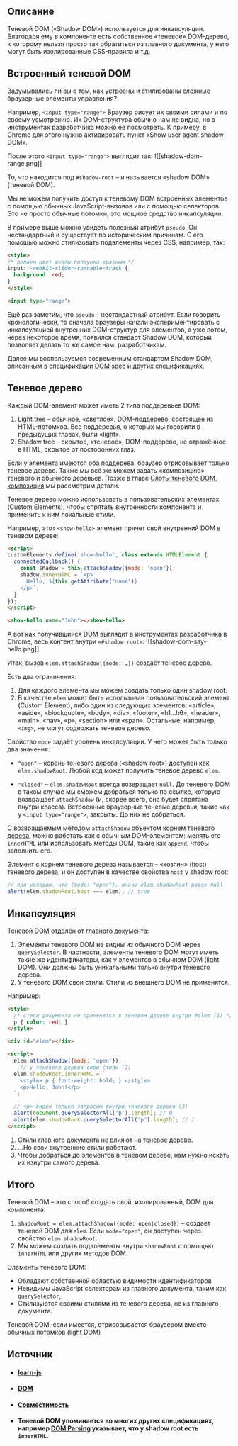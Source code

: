 ## Описание
Теневой DOM («Shadow DOM») используется для инкапсуляции. Благодаря ему в компоненте есть собственное «теневое» DOM-дерево, к которому нельзя просто так обратиться из главного документа, у него могут быть изолированные CSS-правила и т.д.

## Встроенный теневой DOM
Задумывались ли вы о том, как устроены и стилизованы сложные браузерные элементы управления?

Например, `<input type="range">`
Браузер рисует их своими силами и по своему усмотрению. Их DOM-структура обычно нам не видна, но в инструментах разработчика можно её посмотреть. К примеру, в Chrome для этого нужно активировать пункт «Show user agent shadow DOM».

После этого `<input type="range">` выглядит так:
![[shadow-dom-range.png]]

То, что находится под `#shadow-root` – и называется «shadow DOM» (теневой DOM).

Мы не можем получить доступ к теневому DOM встроенных элементов с помощью обычных JavaScript-вызовов или с помощью селекторов. Это не просто обычные потомки, это мощное средство инкапсуляции.

В примере выше можно увидеть полезный атрибут `pseudo`. Он нестандартный и существует по историческим причинам. С его помощью можно стилизовать подэлементы через CSS, например, так:
```html
<style>
/* делаем цвет шкалы ползунка красным */
input::-webkit-slider-runnable-track {
  background: red;
}
</style>

<input type="range">
```

Ещё раз заметим, что `pseudo` – нестандартный атрибут. Если говорить хронологически, то сначала браузеры начали экспериментировать с инкапсуляцией внутренних DOM-структур для элементов, а уже потом, через некоторое время, появился стандарт Shadow DOM, который позволяет делать то же самое нам, разработчикам.

Далее мы воспользуемся современным стандартом Shadow DOM, описанным в спецификации [DOM spec](https://dom.spec.whatwg.org/#shadow-trees) и других спецификациях.

## Теневое дерево
Каждый DOM-элемент может иметь 2 типа поддеревьев DOM:
1. Light tree – обычное, «светлое», DOM-поддерево, состоящее из HTML-потомков. Все поддеревья, о которых мы говорили в предыдущих главах, были «light».
2. Shadow tree – скрытое, «теневое», DOM-поддерево, не отражённое в HTML, скрытое от посторонних глаз.

Если у элемента имеются оба поддерева, браузер отрисовывает только теневое дерево. Также мы всё же можем задать «композицию» теневого и обычного деревьев. Позже в главе [Слоты теневого DOM, композиция](https://learn.javascript.ru/slots-composition) мы рассмотрим детали.

Теневое дерево можно использовать в пользовательских элементах (Custom Elements), чтобы спрятать внутренности компонента и применить к ним локальные стили.

Например, этот `<show-hello>` элемент прячет свой внутренний DOM в теневом дереве:
```html
<script>
customElements.define('show-hello', class extends HTMLElement {
  connectedCallback() {
    const shadow = this.attachShadow({mode: 'open'});
    shadow.innerHTML = `<p>
      Hello, ${this.getAttribute('name')}
    </p>`;
  }
});
</script>

<show-hello name="John"></show-hello>
```

А вот как получившийся DOM выглядит в инструментах разработчика в Chrome, весь контент внутри `«#shadow-root»`:
![[shadow-dom-say-hello.png]]

Итак, вызов `elem.attachShadow({mode: …})` создаёт теневое дерево.

Есть два ограничения:
1. Для каждого элемента мы можем создать только один shadow root.
2. В качестве `elem` может быть использован пользовательский элемент (Custom Element), либо один из следующих элементов: «article», «aside», «blockquote», «body», «div», «footer», «h1…h6», «header», «main», «nav», «p», «section» или «span». Остальные, например, `<img>`, не могут содержать теневое дерево.

Свойство `mode` задаёт уровень инкапсуляции. У него может быть только два значения:
- `"open"` – корень теневого дерева («shadow root») доступен как `elem.shadowRoot`.
    Любой код может получить теневое дерево `elem`.
    
- `"closed"` – `elem.shadowRoot` всегда возвращает `null`.
    До теневого DOM в таком случае мы сможем добраться только по ссылке, которую возвращает `attachShadow` (и, скорее всего, она будет спрятана внутри класса). Встроенные браузерные теневые деревья, такие как у `<input type="range">`, закрыты. До них не добраться.
    
С возвращаемым методом `attachShadow` объектом [корнем теневого дерева](https://dom.spec.whatwg.org/#shadowroot), можно работать как с обычным DOM-элементом: менять его `innerHTML` или использовать методы DOM, такие как `append`, чтобы заполнить его.

Элемент с корнем теневого дерева называется – «хозяин» (host) теневого дерева, и он доступен в качестве свойства `host` у shadow root:
```javascript
// при условии, что {mode: "open"}, иначе elem.shadowRoot равен null
alert(elem.shadowRoot.host === elem); // true
```

## Инкапсуляция
Теневой DOM отделён от главного документа:
1. Элементы теневого DOM не видны из обычного DOM через `querySelector`. В частности, элементы теневого DOM могут иметь такие же идентификаторы, как у элементов в обычном DOM (light DOM). Они должны быть уникальными только внутри теневого дерева.
2. У теневого DOM свои стили. Стили из внешнего DOM не применятся.

Например:
```html
<style>
  /* стили документа не применятся в теневом дереве внутри #elem (1) */
  p { color: red; }
</style>

<div id="elem"></div>

<script>
  elem.attachShadow({mode: 'open'});
    // у теневого дерева свои стили (2)
  elem.shadowRoot.innerHTML = `
    <style> p { font-weight: bold; } </style>
    <p>Hello, John!</p>
  `;

  // <p> виден только запросам внутри теневого дерева (3)
  alert(document.querySelectorAll('p').length); // 0
  alert(elem.shadowRoot.querySelectorAll('p').length); // 1
</script>
```
1. Стили главного документа не влияют на теневое дерево.
2. …Но свои внутренние стили работают.
3. Чтобы добраться до элементов в теневом дереве, нам нужно искать их изнутри самого дерева.

## Итого
Теневой DOM – это способ создать свой, изолированный, DOM для компонента.
1. `shadowRoot = elem.attachShadow({mode: open|closed})` – создаёт теневой DOM для `elem`. Если `mode="open"`, он доступен через свойство `elem.shadowRoot`.
2. Мы можем создать подэлементы внутри `shadowRoot` с помощью `innerHTML` или других методов DOM.

Элементы теневого DOM:
- Обладают собственной областью видимости идентификаторов
- Невидимы JavaScript селекторам из главного документа, таким как `querySelector`,
- Стилизуются своими стилями из теневого дерева, не из главного документа.

Теневой DOM, если имеется, отрисовывается браузером вместо обычных потомков (light DOM)

## Источник
- #### [learn-js](https://learn.javascript.ru/shadow-dom#vstroennyy-tenevoy-dom)
- #### [DOM](https://dom.spec.whatwg.org/#shadow-trees)
- #### [Совместимость](https://caniuse.com/#feat=shadowdomv1)
- #### Теневой DOM упоминается во многих других спецификациях, например [DOM Parsing](https://w3c.github.io/DOM-Parsing/#the-innerhtml-mixin) указывает, что у shadow root есть `innerHTML`.